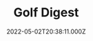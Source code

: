 ---
collection_archive: false
collection_awards: []
collection_category:
  - Sports + Athletes
  - Editorial
  - Studio
  - Color
  - Conceptual
  - Environments
  - Portraits
collection_content: ''
collection_cover: 'https://d1sf55qlb7p6hz.cloudfront.net/scottie_cover-1.jpg'
collection_cover_mobile: 'https://d1sf55qlb7p6hz.cloudfront.net/scottie_cover_vert-1.jpg'
collection_description: >-
  Featuring world’s number 1 and the 2022 Masters Champion Scottie Scheffler for
  the latest cover of Golf Digest
collection_description_alignment: center
collection_exhibition: []
collection_filter: Commissioned + Stock
collection_hidden: false
collection_meta: Take Your Game to the Next Level Cover Story
collection_meta_2: ''
collection_press: []
collection_preview:
  - 'https://d1sf55qlb7p6hz.cloudfront.net/scottie_cover_4x3-1.jpg'
  - 'https://d1sf55qlb7p6hz.cloudfront.net/scottie_cover_4x3-2.jpg'
  - 'https://d1sf55qlb7p6hz.cloudfront.net/scottie_cover_4x3-3.jpg'
  - 'https://d1sf55qlb7p6hz.cloudfront.net/scottie_cover_4x3-4.jpg'
cover_image: ''
date: 2022-05-02T20:38:11.000Z
hide_footer: true
layout: blocks
navigation_theme: black
px_extra: true
row_alignment: between
slug: golf-digest-scottie
theme_color: '#C1FFD2'
theme_color_all_works: '#FF9494'
title: 'Golf Digest '
seo:
  meta_description: ''
  meta_title: ''
collection_blocks:
  - _bookshop_name: collections/media-row-start
    row_alignment: between
  - _bookshop_name: collections/media-element
    align_y: ''
    block: media-element
    caption: ''
    color: '#D3FAFF'
    image: 'https://d1sf55qlb7p6hz.cloudfront.net/scheffler_GD-1.jpg'
    margin_left: '30'
    margin_right: '0'
    margin_y: '100'
    width: '40'
  - _bookshop_name: collections/media-row
    row_alignment: between
  - _bookshop_name: collections/media-element
    align_y: ''
    block: media-element
    caption: ''
    color: '#FEEECE'
    image: 'https://d1sf55qlb7p6hz.cloudfront.net/scheffler_GD-2.jpg'
    margin_left: '5'
    margin_right: '0'
    margin_y: '100'
    width: '33'
  - _bookshop_name: collections/media-element
    align_y: ''
    block: media-element
    caption: ''
    color: '#FDC888'
    image: 'https://d1sf55qlb7p6hz.cloudfront.net/scheffler_GD-3.jpg'
    margin_left: '0'
    margin_right: '0'
    margin_y: '500'
    width: '55'
  - _bookshop_name: collections/media-row
    row_alignment: between
  - _bookshop_name: collections/media-element
    align_y: ''
    block: media-element
    caption: ''
    color: '#FFA35B'
    image: 'https://d1sf55qlb7p6hz.cloudfront.net/scheffler_GD-5.jpg'
    margin_left: '35'
    margin_right: '0'
    margin_y: '400'
    width: '20'
  - _bookshop_name: collections/media-element
    align_y: ''
    block: media-element
    caption: ''
    color: '#D6F0F3'
    image: 'https://d1sf55qlb7p6hz.cloudfront.net/scheffler_GD-4.jpg'
    margin_left: '0'
    margin_right: '5'
    margin_y: '200'
    width: '33'
  - _bookshop_name: collections/media-row
    row_alignment: between
  - _bookshop_name: collections/media-element
    align_y: ''
    block: media-element
    caption: ''
    color: '#E2F9E5'
    image: 'https://d1sf55qlb7p6hz.cloudfront.net/scheffler_GD-6.jpg'
    margin_left: '45'
    margin_right: '0'
    margin_y: '200'
    width: '40'
  - _bookshop_name: collections/media-row
    row_alignment: between
  - _bookshop_name: collections/media-element
    align_y: ''
    block: media-element
    caption: ''
    color: '#FFF1DC'
    image: 'https://d1sf55qlb7p6hz.cloudfront.net/scheffler_GD-7.jpg'
    margin_left: '0'
    margin_right: '0'
    margin_y: '200'
    width: '33'
  - _bookshop_name: collections/media-element
    align_y: ''
    block: media-element
    caption: ''
    color: '#D1F8F4'
    image: 'https://d1sf55qlb7p6hz.cloudfront.net/scottie_10-1.jpg'
    margin_left: '0'
    margin_right: '30'
    margin_y: '200'
    width: '33'
  - _bookshop_name: collections/media-row
    row_alignment: between
  - _bookshop_name: collections/media-element
    align_y: ''
    block: media-element
    caption: ''
    color: '#E8DFFE'
    image: 'https://d1sf55qlb7p6hz.cloudfront.net/scheffler_GD-9.jpg'
    margin_left: '10'
    margin_right: '0'
    margin_y: '100'
    width: '50'
  - _bookshop_name: collections/media-row
    row_alignment: between
  - _bookshop_name: collections/media-element
    align_y: ''
    block: media-element
    caption: ''
    color: '#FFEBAD'
    image: 'https://d1sf55qlb7p6hz.cloudfront.net/scheffler_GD-10.jpg'
    margin_left: '20'
    margin_right: '0'
    margin_y: '200'
    width: '70'
  - _bookshop_name: collections/media-row-end
---